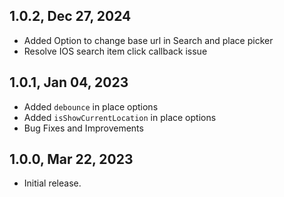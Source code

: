 ## 1.0.2, Dec 27, 2024
* Added Option to change base url in Search and place picker
* Resolve IOS search item click callback issue

## 1.0.1, Jan 04, 2023
* Added `debounce` in place options
* Added `isShowCurrentLocation` in place options
* Bug Fixes and Improvements

## 1.0.0, Mar 22, 2023
* Initial release.